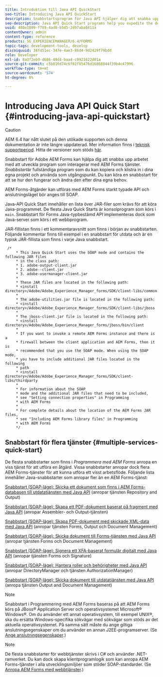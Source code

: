```yaml
---
title: Introduktion till Java API QuickStart
seo-title: Introducing Java API QuickStart
description: Snabbstartsprogram för Java API hjälper dig att snabba upp utvecklingen av program som interagerar med AEM Forms tjänster. Du kan använda snabbstartsprogrammen för Java API i ditt projekt som utgångspunkt och anpassa det.
seo-description: Java API Quick Start programs help you expedite the development of programs that interact with AEM Forms services. You can use the Java API Quick Start programs in your project as a starting point and customize it.
uuid: 480e1809-f789-4ad8-b5d5-2d97aba8411a
contentOwner: admin
content-type: reference
products: SG_EXPERIENCEMANAGER/6.4/FORMS
topic-tags: development-tools, develop
discoiquuid: 38fd51ec-347e-4ae3-86d4-9d2429f79bdd
role: Developer
exl-id: 8a3f2eb9-d686-49d4-baa4-c0921622d01a
source-git-commit: c5b816d74c6f02f85476d16868844f39b4c47996
workflow-type: tm+mt
source-wordcount: '574'
ht-degree: 0%

---
```


# Introducing Java API Quick Start {#introducing-java-api-quickstart}

>[!CAUTION]
>
>AEM 6.4 har nått slutet på den utökade supporten och denna dokumentation är inte längre uppdaterad. Mer information finns i [teknisk supportperiod](https://helpx.adobe.com/support/programs/eol-matrix.html). Hitta de versioner som stöds [här](https://experienceleague.adobe.com/docs/).

Snabbstart för Adobe AEM Forms kan hjälpa dig att snabba upp arbetet med att utveckla program som interagerar med AEM Forms tjänster. *Snabbstart*&#x200B;är fullständiga program som du kan kopiera och klistra in i dina egna projekt och använda som utgångspunkt. Du kan köra en snabbstart för att se hur den fungerar och ändra den efter dina egna behov.

AEM Forms-åtgärder kan utföras med AEM Forms starkt typade API och anslutningsläget bör anges till SOAP.

Java-API Quick Start innehåller en lista över JAR-filer som krävs för att köra Java-programmet. De flesta Java Quick Starts är konsolprogram som körs i `main`. Snabbstart för Forms Java-typbestämd API implementeras dock som Java-server som körs i ett webbprogram.

JAR-fillistan finns i ett kommentaravsnitt som finns i början av snabbstarten. Följande kommentar finns till exempel i en snabbstart för utdata och är en typisk JAR-fillista som finns i varje Java snabbstart.

```as3
 /* 
     * This Java Quick Start uses the SOAP mode and contains the following JAR files 
     * in the class path: 
     * 1. adobe-output-client.jar 
     * 2. adobe--client.jar 
     * 3. adobe-usermanager-client.jar 
     * 
     * These JAR files are located in the following path: 
     * <install directory>/Adobe/Adobe_Experience_Manager_forms/SDK/client-libs/common 
     * 
     * The adobe-utilities.jar file is located in the following path: 
     * <install directory>/Adobe/Adobe_Experience_Manager_forms/SDK/client-libs/jboss 
     * 
     * The jboss-client.jar file is located in the following path: 
     * <install directory>/Adobe/Adobe_Experience_Manager_forms/jboss/bin/client 
     * 
     * If you want to invoke a remote AEM Forms instance and there is a 
     * firewall between the client application and AEM Forms, then it is  
     * recommended that you use the SOAP mode. When using the SOAP mode,  
     * you have to include additional JAR files located in the following  
     * path 
     * <install directory>/Adobe/Adobe_Experience_Manager_forms/SDK/client-libs/thirdparty 
     * 
     * For information about the SOAP  
     * mode and the additional JAR files that need to be included,  
     * see "Setting connection properties" in Programming  
     * with AEM Forms 
     * 
     * For complete details about the location of the AEM Forms JAR files,  
     * see "Including AEM Forms library files" in Programming  
     * with AEM Forms 
     */
```

## Snabbstart för flera tjänster {#multiple-services-quick-start}

De flesta snabbstarter som finns i *Programmera med AEM Forms* anropa en viss tjänst för att utföra en åtgärd. Vissa snabbstarter anropar dock flera AEM Forms-tjänster för att kunna utföra ett visst arbetsflöde. Följande lista innehåller Java-snabbstarter som anropar fler än en AEM Forms-tjänst:

[Snabbstart (SOAP-läge): Skicka ett dokument som finns i AEM Forms-databasen till utdatatjänsten med Java API](/help/forms/developing/output-service-java-api-quick.md#quick-start-soap-mode-passing-a-document-located-in-the-repository-to-the-output-service-using-the-java-api) (anropar tjänsten Repository and Output)

[Snabbstart (SOAP-läge): Skapa ett PDF-dokument baserat på fragment med Java API](/help/forms/developing/output-service-java-api-quick.md#quick-start-soap-mode-creating-a-pdf-document-based-on-fragments-using-the-java-api) (anropar Assembler- och Output-tjänsten)

[Snabbstart (SOAP-läge): Skapa PDF-dokument med skickade XML-data med Java API](/help/forms/developing/forms-service-api-quick-starts.md#quick-start-soap-mode-creating-pdf-documents-with-submitted-xml-data-using-the-java-api) (anropar tjänsten Forms, Output och Document Management)

[Snabbstart (SOAP-läge): Skicka dokument till Forms-tjänsten med Java API](/help/forms/developing/forms-service-api-quick-starts.md#quick-start-soap-mode-passing-documents-to-the-forms-service-using-the-java-api) (anropar tjänsten Forms och Document Management)

[Snabbstart (SOAP-läge): Signera ett XFA-baserat formulär digitalt med Java API](/help/forms/developing/signature-service-java-api-quick.md#quick-start-soap-mode-digitally-signing-a-xfa-based-form-using-the-java-api) (anropar tjänsten Forms och Signature)

[Snabbstart (SOAP-läge): Hantera roller och behörigheter med Java API](/help/forms/developing/user-manager-java-api-quick.md#quick-start-soap-mode-managing-roles-and-permissions-using-the-java-api) (anropar DirectoryManager och tjänsten AuthorizationManager)

[Snabbstart (SOAP-läge): Skicka dokument till utdatatjänsten med Java API](/help/forms/developing/output-service-java-api-quick.md#quick-start-soap-mode-passing-documents-to-the-output-service-using-the-java-api) (anropa tjänsten Output and Document Management)

>[!NOTE]
>
>Snabbstart i Programmering med AEM Forms baseras på att AEM Forms körs på JBoss® Application Server och operativsystemet Microsoft® Windows®. Om du använder ett annat operativsystem, till exempel UNIX®, ska du ersätta Windows-specifika sökvägar med sökvägar som stöds av det aktuella operativsystemet. På samma sätt måste du ange giltiga anslutningsegenskaper om du använder en annan J2EE-programserver. (Se [Ange anslutningsegenskaper](/help/forms/developing/invoking-aem-forms-using-java.md#setting-connection-properties).)

>[!NOTE]
>
>De flesta snabbstarter för webbtjänster skrivs i C# och använder .NET-ramverket. Du kan dock skapa klientprogramlogik som kan anropa AEM Forms-tjänster i alla utvecklingsmiljöer som stöder SOAP-standarder. (Se [Anropa AEM Forms med webbtjänster](/help/forms/developing/invoking-aem-forms-using-web.md#invoking-aem-forms-using-web-services).)
